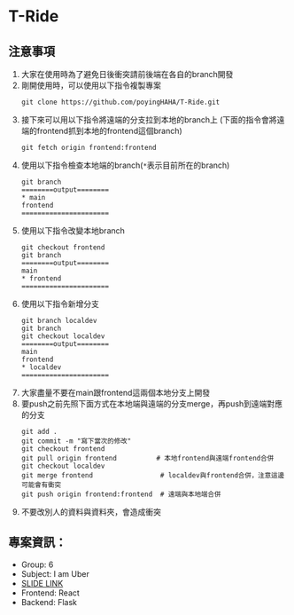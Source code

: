 # T-Ride

## 注意事項
1. 大家在使用時為了避免日後衝突請前後端在各自的branch開發
2. 剛開使用時，可以使用以下指令複製專案
    ```
    git clone https://github.com/poyingHAHA/T-Ride.git
    ```
3. 接下來可以用以下指令將遠端的分支拉到本地的branch上 (下面的指令會將遠端的frontend抓到本地的frontend這個branch)
    ```
    git fetch origin frontend:frontend
    ```
4. 使用以下指令檢查本地端的branch(`*`表示目前所在的branch)
    ```
    git branch
    ========output========
    * main
    frontend
    ======================  
    ```
5. 使用以下指令改變本地branch
    ```
    git checkout frontend
    git branch
    ========output========
    main
    * frontend
    ======================
    ```
6.  使用以下指令新增分支
    ```
    git branch localdev
    git branch
    git checkout localdev
    ========output========
    main
    frontend
    * localdev
    ======================
    ```
7. 大家盡量不要在main跟frontend這兩個本地分支上開發
8. 要push之前先照下面方式在本地端與遠端的分支merge，再push到遠端對應的分支
    ```
    git add .
    git commit -m "寫下當次的修改"
    git checkout frontend 
    git pull origin frontend          # 本地frontend與遠端frontend合併
    git checkout localdev
    git merge frontend                 # localdev與frontend合併，注意這邊可能會有衝突
    git push origin frontend:frontend  # 遠端與本地端合併
    ```
9. 不要改別人的資料與資料夾，會造成衝突

## 專案資訊：
- Group: 6
- Subject: I am Uber
- [SLIDE LINK](https://docs.google.com/presentation/d/1FG-iQDyM9p_I1c0g6058Khn9A8mNElYN0KyC5c5p0GM/edit?usp=sharing)
- Frontend: React
- Backend: Flask
